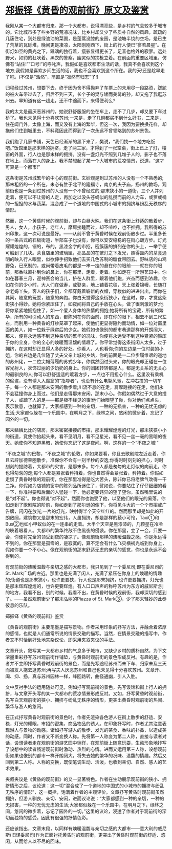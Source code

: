 # [郑振铎《黄昏的观前街》原文及鉴赏](https://www.vrrw.net/wx/9059.html)

我刚从某一个大都市归来。那一个大都市，说得漂亮些，是乡村的气息较多于城市的。它比城市多了些乡野的荒凉况味，比乡村却又少了些质朴自然的风趣，疏疏的几簇住宅，到处是绿油油的菜圃，是蓬蒿没膝的废园，是池塘半绕的空场，是已生了荒草的瓦砾堆，晚间更是凄凉，太阳刚刚西下，街上的行人便已“寥若晨星”。在街灯如豆的黄光之下，踽踽的独行着，瘦影显得更长了，足音也格外的寂寥。远处野犬，如豹的狂吠着。黑衣的警察，幽灵似的扶枪立着。在前面的重要区域里，仿佛有“站住!”“口号!”的呼叱声，我假如是喜欢都市生活的话，我真不会喜欢到这个地方;我假如是喜欢乡间生活的话，我也不会喜欢到这个所在。我的天!还是趁早走了吧。(不仅是“浩然”，简直是“凛然有归志”了!)

归程经过苏州，想要下去，终于因为舍不得抛弃了车票上的未用尽一段路资，蹉跎的被火车带过去了，归后不到三天，长个子的樊与矮而美髯的孙，却又拖了我逛苏州去。早知道有这一趟走，还不中途而下，来得便利么?

我的太太是最厌恶苏州的，她说舒舒服服的坐在车上，走不了几步，却又要下车过桥了。我也未见得十分喜欢苏州;一来是，走了几趟都买不到什么好书，二来是，住在阊门外，太像上海，而又没有上海的繁华，但这一次，我因为要换换花样，却拖他们住到城里去，不料竟因此而得到了一次永远不曾领略到的苏州景色。



我们跑了几家书铺，天色已经渐渐的黑下来了，樊说，“我们找一个地方吃饭吧。”饭馆里是那末样的拥挤，走了两三家，才得到了一张空桌，街上已上了灯，楼窗的外面，行人也是那末样的拥挤。没有一盏灯光不照到几堆子人的，影子也不落在地上，而落在人的身上。我不禁想起了某一个大城市的荒凉情景，说道，“这才可算是一个都市!”

这条街是苏州城繁华的中心的观前街。玄妙观是到过苏州的人没有一个不熟悉的;那末粗俗的一个所在，未必有胜于北平的隆福寺，南京的夫子庙，扬州的教场。观前街也是一条到过苏州的人没有一个不曾经过的;那末狭小的一道街，三个人并列走着，便可以不让旁的人走，再加之以没头苍蝇似的乱攒而前的人力车，或箩或桶的一担担的水与蔬菜，混合成了一个道地的中国式的小城市的拥挤与纷乱无秩序的情形。

然而，这一个黄昏时候的观前街，却与白昼大殊。我们在这条街上舒适的散着步，男人，女人，小孩子，老年人，摩肩接踵而过，却不喧哗，也不推拥。我所得的苏州印象，这一次可说是最好。——从前不曾于黄昏时候在观前街散步过。半里多长的一条古式的石板街道，半部车子也没有，你可以安安稳稳的在街心踱方步。灯光耀耀煌煌的，铜的，布的，黑漆金字的市招，密簇簇的排列在你的头上，一举手便可触到了几块。茶食店里的玻璃匣，亮晶晶的在繁灯之下发光，照得匣内的茶食通明的映入行人眼里，似欲伸手招致他们去买几色苏制的糖食带回去。野味店的山鸡野兔，已烹制的，或尚带着皮毛的都是一串一挂的悬在你的眼前——就在你的眼前，那香味直扑到你的鼻上，你在那里，走着，走着。你如走在一所游艺园中。你如在暮春三月，迎神赛会的当儿，挤在人群里，跟着他们跑，兴奋而感到浓趣。你如在你的少小时，大人们在做寿，或娶亲，地上铺着花毯，天上张着锦幔，长随打杂老妈丫头，客人的孩子们，全都穿戴着崭新的衣帽，穿梭似的进进出出，而你在其间，随意的玩耍，随意的奔跑。你白天觉得这条街狭小，在这时，你，才觉这条街狭小得妙。她将你紧压住了，如夜间将自己的手放在心头，做了很刺激的梦;他将你紧紧地拥抱住了，如一个爱人身体的热情的拥抱;她将所有的宝藏，所有的繁华，所有的可引动人的东西，都陈列在你的面前，即在你的眼下，相去不到三尺左右，而别用一种黄昏的灯纱笼罩了起来，使他们更显得隐约而动情，如一位对窗里面的美人，如一位躲于绿帘后的少女。她假如也像别的都市巷道那样的开朗阔大，那末，便将永远感不到这种亲切的繁华的况味，你便将永远受不到这种紧紧的箍压于你的全身，你的全心的燠暖而温馥的情趣了。你平常觉得这条街闲人太多，过于拥挤，在这时却正显得人多的好处。你看人，人也看你;你的左边是一位时装的小姐，你的右边是几位随了丈夫父亲上城的乡姑，你的前面是一二位步履维艰的道地的苏州佬，一二位尖帽薄履的苏式少年，你偶然回过头来，你的眼光却正碰在一位容光射人，衣饰过丽的少奶奶的身上。你的团团转转都是人，都是无关系的无关心的最驯良的人;你可以舒舒适适的踱着方步，一点也不用担心什么。这里没有乘机的偷盗，没有诱人入魔窟的“指导者”，也没有什么电掣风驰，左冲右撞的一切车子。每一个人都是那末安闲的散步着;川流不息的在走，肩摩踵接的在走，他们永不会猛撞你身上而过。他们是走得那末安闲，那末小心。你假如偶然过于大意的撞了人，或踏了人的足——那是极不经见的事!他们抬眼望了你，你对他们点点头，表示歉意，也就算了。大家都感到一种的亲切，一种的无损害，一种的无忧无虑的生活;大家都似躲在一个乐园中，在明月之下，绿林之间，悠闲的微步着，忘记了园外的一切。

那末鳞鳞比比的店房，那末密密接接的市招，那末耀耀煌煌的灯光，那末狭狭小小的街道，竟使你抬起头来，看不见明月，看不见星光，看不见一丝一毫的黑暗的夜天。她使你不知道黑暗，她使你忘记了这是夜间。啊，这样的一个“不夜之城!”

“不夜之城”的巴黎，“不夜之城”的伦敦，你如果要看，你且去歌剧院左近走着，你且去辟加德莱圈散步，准保你不会有一刻半秒的安逸;你得时时刻刻的担心，时时刻刻的提防着，大都市的灾害，是那末多。每个人都是匆匆的走灯似的向前走，你也得匆匆的走;每个人都是紧张着矜持着，你也自然得会紧张着，矜持着。你假如走惯了黄昏时候的观前街，你在那里准得是吃大苦头，除非你已将老脾气改得一干二净。你假如为店铺的窗中的陈列品所迷住了，譬如说，你要站住了仔仔细细的看一下，你准得要和后面的人猛碰一下，他必定要诧异的望了望你，虽然嘴里说的是“对不起”。你也得说“对不起”，然而你也饱受了他，以至他们的眼光的奚落。你如走到了歌剧院的阶前，你如走到了那尔逊的像下，你将见斗大的一个个市招或广告牌，闪闪在放光;一片的灯光，映射得半个天空红红的。然而那里却是如此的开朗敞阔，建筑物又是那末的宏伟，人虽拥挤，却是那样的藐小可怜，Taxi①和Bus②也如小甲蚁似的在一连串的走着。大半个天空是黑漆漆的，几颗星在冷冷的䀹着眼看人。大都市的繁华终敌不住黑夜的侵袭。你在那里，立了一会，只要一会，你便将完全的领受到夜的凄凉了。像观前街那样的燠暖温馥之感，你是永远得不到的。你在那里是孤零的，是寂寞的，算不定会有什么飞灾横祸光临到你身上，假如你要一个不小心。像在观前街的那末舒适无虑的亲切的感觉，你也是永远不会得到的。

有观前街的燠暖温馥与亲切之感的大都市，我只见到了一个委尼司;即在委尼司的St. Mark广场的左近。那里也是充满了闲人，充满了紧压在你身上的燠暖的情趣的;街道也是那末狭小，也许更要狭，行人也是那末拥挤，也许更要拥挤，灯光也是那末辉辉煌煌的，也许更要辉煌。有人口口声声的称呼苏州为东方的威尼斯;别的地方，我看不出，别的时候，我看不出，在黄昏时候的观前街，我却深切的感到了。——虽然观前街少了那末弘丽的Piazza of St. Mark③，少了那末轻妙的此奏彼息的乐队。

郑振铎《黄昏的观前街》鉴赏

《黄昏的观前街》主要笔墨是描写景物。作者采用印象的抒写方法，并融合着浓厚的感情，也就是人们通常所说的情景交融的描写。当然，在情景交融的描写中，作者又不时恰到好处地夹杂议论，即采用夹叙夹议的手法。

文章开头，叙写某一大都市乡村的气息多于城市，又缺少乡村的质朴自然，为下文浓墨重彩抒写苏州观前街作铺垫，与黄昏时观前街的景色形成反衬。有趣的是，作者并不立即抒写黄昏时观前街的景色，而是先写途经苏州而未下车、归家未及三天而被友人拖去逛苏州;再写夫人厌恶苏州和自己也未见得十分喜欢苏州。文章开、阖、抑、扬，真与苏州园林一样，峰回路转，曲径通幽，引人入胜。

文中反衬手法的运用随处可见，例如抒写观前街的景色，先写饭馆和街上行人的拥挤，与文章开头写的某一大都市的荒凉情景形成反衬。又如，抒写黄昏时观前街，先写白天观前街的狭小、拥挤与纷乱无秩序的情形，更突出黄昏时观前街的热闹、繁华与游人的悠闲。

在正式抒写黄昏时观前街的景色时，作者先渲染各色游人在街上散步的舒适、安稳，灯光的耀眼，市招的密集，商品物品的诱人。在印象抒写时，作者尤其注意表现游人与景物的动感。诸如抒写游人的散步、发光的茶食、香味的扑鼻，以造成美的动感。同时，作者又不断变换人称。先将第一人称变为第二人称，直接与读者对话，设想读者走在观前街的游艺园中徜徉，在观前街上随意玩耍，生动形象地抒写了设想中的读者畅游观前街时激动、热烈的心情。进而又运用第三人称，设想观前街如果也像别的都市一样开朗阔大，将失去她的繁华的况味、温馥的情趣。然后又回到第二人称。人称的变换，既使笔调生动、活泼，也收到亲切、自然、感人的艺术效果。

夹叙夹议是《黄昏的观前街》的又一显著特色。作者在生动展示观前街的狭小、拥挤情形之后，议论道：这一切“混合成了一个道地的中国式的小城市的拥挤与纷乱无秩序的情形”，这一概括，饱满着作者的主观评价。文章抒写黄昏时观前街虽然拥挤，但游人驯良、亲切、安闲，进而议论说：“大家都感到一种的亲切，一种的无损害，一种的无忧无虑的生活;大家都似躲在一个乐园中，在明月之下，绿林之间，悠闲的微步着，忘记了园外的一切。”这里的议论，浸透了作者对于观前街的深切而独特的感受，因此有很强的抒情色彩。

还应该指出，文章末段，以同样有燠暖温馥与亲切之感的大都市——意大利的威尼斯(旧译委尼司)作为正面衬托黄昏时的观前街，更突出了黄昏时观前街的舒适、悠闲，从而给人以不尽的回味。

